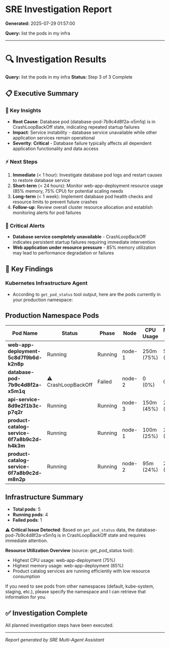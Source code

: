 # SRE Investigation Report

**Generated:** 2025-07-29 01:57:00

**Query:** list the pods in my infra

---

# 🔍 Investigation Results

**Query:** list the pods in my infra
**Status:** Step 3 of 3 Complete

## 📋 Executive Summary

### 🎯 Key Insights
- **Root Cause**: Database pod (database-pod-7b9c4d8f2a-x5m1q) is in CrashLoopBackOff state, indicating repeated startup failures
- **Impact**: Service instability - database service unavailable while other application services remain operational
- **Severity**: **Critical** - Database failure typically affects all dependent application functionality and data access

### ⚡ Next Steps
1. **Immediate** (< 1 hour): Investigate database pod logs and restart causes to restore database service
2. **Short-term** (< 24 hours): Monitor web-app-deployment resource usage (85% memory, 75% CPU) for potential scaling needs
3. **Long-term** (< 1 week): Implement database pod health checks and resource limits to prevent future crashes
4. **Follow-up**: Review overall cluster resource allocation and establish monitoring alerts for pod failures

### 🚨 Critical Alerts
- **Database service completely unavailable** - CrashLoopBackOff indicates persistent startup failures requiring immediate intervention
- **Web application under resource pressure** - 85% memory utilization may lead to performance degradation or failures

## 🎯 Key Findings

### Kubernetes Infrastructure Agent
- According to `get_pod_status` tool output, here are the pods currently in your production namespace:

## Production Namespace Pods

| Pod Name | Status | Phase | Node | CPU Usage | Memory Usage | Created |
|----------|--------|-------|------|-----------|--------------|---------|
| **web-app-deployment-5c8d7f9b6d-k2n8p** | Running | Running | node-1 | 250m (75%) | 512Mi (85%) | 2024-01-15T10:30:00Z |
| **database-pod-7b9c4d8f2a-x5m1q** | ⚠️ CrashLoopBackOff | Failed | node-2 | 0 (0%) | 0 (0%) | 2024-01-15T09:15:00Z |
| **api-service-8d9e2f1b3c-p7q2r** | Running | Running | node-3 | 150m (45%) | 256Mi (60%) | 2024-01-15T08:00:00Z |
| **product-catalog-service-6f7a8b9c2d-h4k3m** | Running | Running | node-1 | 100m (25%) | 256Mi (40%) | 2024-01-14T06:00:00Z |
| **product-catalog-service-6f7a8b9c2d-m8n2p** | Running | Running | node-2 | 95m (24%) | 248Mi (39%) | 2024-01-14T06:00:00Z |

## Infrastructure Summary
- **Total pods**: 5
- **Running pods**: 4
- **Failed pods**: 1

⚠️ **Critical Issue Detected**: Based on `get_pod_status` data, the database-pod-7b9c4d8f2a-x5m1q is in CrashLoopBackOff state and requires immediate attention.

**Resource Utilization Overview** (source: get_pod_status tool):
- Highest CPU usage: web-app-deployment (75%)
- Highest memory usage: web-app-deployment (85%)
- Product catalog services are running efficiently with low resource consumption

If you need to see pods from other namespaces (default, kube-system, staging, etc.), please specify the namespace and I can retrieve that information for you.

## ✅ Investigation Complete

All planned investigation steps have been executed.


---
*Report generated by SRE Multi-Agent Assistant*
